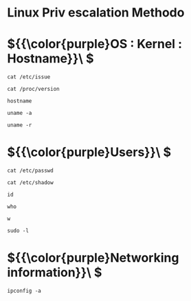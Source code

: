 # Linux Priv escalation Methodo

# ${{\color{purple}OS : Kernel : Hostname}}\ $

`cat /etc/issue`

`cat /proc/version`

`hostname`

`uname -a`

`uname -r`

# ${{\color{purple}Users}}\ $

`cat /etc/passwd`

`cat /etc/shadow`

`id`

`who`

`w`

`sudo -l`

# ${{\color{purple}Networking information}}\ $

`ipconfig -a`
